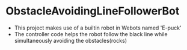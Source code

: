 # ObstacleAvoidingLineFollowerBot
* This project makes use of a builtin robot in Webots named 'E-puck'
* The controller code helps the robot follow the black line while simultaneously avoiding the obstacles(rocks)

